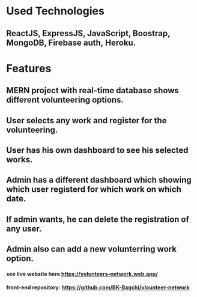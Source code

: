 # Used Technologies
## ReactJS, ExpressJS, JavaScript, Boostrap, MongoDB, Firebase auth, Heroku.
# Features
## MERN project with real-time database shows different volunteering options. 
## User selects any work and register for the volunteering.
## User has his own dashboard to see his selected works.
## Admin has a different dashboard which showing which user registerd for which work on which date.
## If admin wants, he can delete the registration of any user.
## Admin also can add a new volunterring work option.

#### see live website here https://volunteers-network.web.app/
#### front-end repository: https://github.com/BK-Bagchi/vlounteer-network
